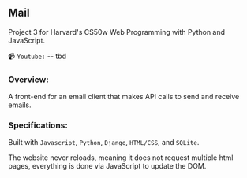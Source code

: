 ## Mail
Project 3 for Harvard's CS50w Web Programming with Python and JavaScript.

📹 `Youtube:` -- tbd

### Overview:
A front-end for an email client that makes API calls to send and receive emails.

### Specifications:
Built with `Javascript`, `Python`, `Django`, `HTML/CSS`, and `SQLite`.

The website never reloads, meaning it does not request multiple html pages, everything is done via JavaScript to update the DOM.

